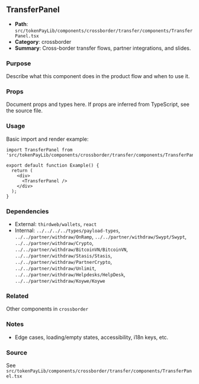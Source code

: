 ## TransferPanel

- **Path**: `src/tokenPayLib/components/crossborder/transfer/components/TransferPanel.tsx`
- **Category**: crossborder
- **Summary**: Cross-border transfer flows, partner integrations, and slides.

### Purpose
Describe what this component does in the product flow and when to use it.

### Props
Document props and types here. If props are inferred from TypeScript, see the source file.

### Usage
Basic import and render example:


```tsx
import TransferPanel from 'src/tokenPayLib/components/crossborder/transfer/components/TransferPanel';

export default function Example() {
  return (
    <div>
      <TransferPanel />
    </div>
  );
}

```

### Dependencies
- External: `thirdweb/wallets`, `react`
- Internal: `../../../../types/payload-types`, `../../partner/withdraw/OnRamp`, `../../partner/withdraw/Swypt/Swypt`, `../../partner/withdraw/Crypto`, `../../partner/withdraw/BitcoinVN/BitcoinVN`, `../../partner/withdraw/Stasis/Stasis`, `../../partner/withdraw/PartnerCrypto`, `../../partner/withdraw/Unlimit`, `../../partner/withdraw/Helpdesks/HelpDesk`, `../../partner/withdraw/Koywe/Koywe`

### Related
Other components in `crossborder`

### Notes
- Edge cases, loading/empty states, accessibility, i18n keys, etc.

### Source
See `src/tokenPayLib/components/crossborder/transfer/components/TransferPanel.tsx`
